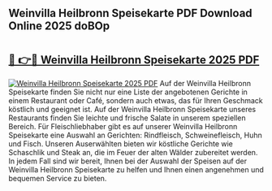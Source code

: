 ## Weinvilla Heilbronn Speisekarte PDF Download Online 2025 doBOp

# <h2><a href="http://gcbnq84.nevu.top/?p=Weinvilla+Heilbronn+Speisekarte">🔗 👉🔴 Weinvilla Heilbronn Speisekarte 2025 PDF</a></h2>

[![Weinvilla Heilbronn Speisekarte 2025 PDF](https://i.imgur.com/dBaPXMq.png)](http://gcbnq84.nevu.top/?p=Weinvilla+Heilbronn+Speisekarte)
Auf der Weinvilla Heilbronn Speisekarte finden Sie nicht nur eine Liste der angebotenen Gerichte in einem Restaurant oder Café, sondern auch etwas, das für Ihren Geschmack köstlich und geeignet ist. Auf der Weinvilla Heilbronn Speisekarte unseres Restaurants finden Sie leichte und frische Salate in unserem speziellen Bereich. Für Fleischliebhaber gibt es auf unserer Weinvilla Heilbronn Speisekarte eine Auswahl an Gerichten: Rindfleisch, Schweinefleisch, Huhn und Fisch. Unseren Auserwählten bieten wir köstliche Gerichte wie Schaschlik und Steak an, die im Feuer der alten Wälder zubereitet werden. In jedem Fall sind wir bereit, Ihnen bei der Auswahl der Speisen auf der Weinvilla Heilbronn Speisekarte zu helfen und Ihnen einen angenehmen und bequemen Service zu bieten.
